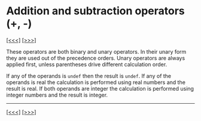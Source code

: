# Addition and subtraction operators (+, -)

[\[\<\<\<\]](ug_9.10.1.5.md) [\[\>\>\>\]](ug_9.10.1.7.md)

These operators are both binary and unary operators. In their unary form
they are used out of the precedence orders. Unary operators are always
applied first, unless parentheses drive different calculation order.

If any of the operands is `undef` then the result is `undef`. If any of
the operands is real the calculation is performed using real numbers and
the result is real. If both operands are integer the calculation is
performed using integer numbers and the result is integer.

-----

[\[\<\<\<\]](ug_9.10.1.5.md) [\[\>\>\>\]](ug_9.10.1.7.md)

